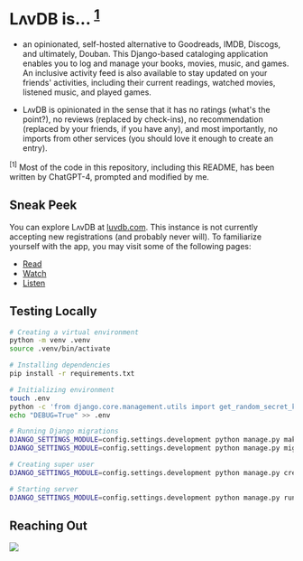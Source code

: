 # LʌvDB is... <sup>[1](#f1)</sup>

- an opinionated, self-hosted alternative to Goodreads, IMDB, Discogs, and ultimately, Douban. This Django-based cataloging application enables you to log and manage your books, movies, music, and games. An inclusive activity feed is also available to stay updated on your friends' activities, including their current readings, watched movies, listened music, and played games.

- LʌvDB is opinionated in the sense that it has no ratings (what's the point?), no reviews (replaced by check-ins), no recommendation (replaced by your friends, if you have any), and most importantly, no imports from other services (you should love it enough to create an entry).

<sup id="f1">[1]</sup> Most of the code in this repository, including this README, has been written by ChatGPT-4, prompted and modified by me.

## Sneak Peek

You can explore LʌvDB at [luvdb.com](https://luvdb.com). This instance is not currently accepting new registrations (and probably never will). To familiarize yourself with the app, you may visit some of the following pages:

- [Read](https://luvdb.com/read/recent/)
- [Watch](https://luvdb.com/watch/recent/)
- [Listen](https://luvdb.com/listen/recent/)

## Testing Locally

```bash
# Creating a virtual environment
python -m venv .venv
source .venv/bin/activate

# Installing dependencies
pip install -r requirements.txt

# Initializing environment
touch .env
python -c 'from django.core.management.utils import get_random_secret_key; print("SECRET_KEY="+get_random_secret_key())' > .env
echo "DEBUG=True" >> .env

# Running Django migrations
DJANGO_SETTINGS_MODULE=config.settings.development python manage.py makemigrations
DJANGO_SETTINGS_MODULE=config.settings.development python manage.py migrate

# Creating super user
DJANGO_SETTINGS_MODULE=config.settings.development python manage.py createsuperuser

# Starting server
DJANGO_SETTINGS_MODULE=config.settings.development python manage.py runserver
```

## Reaching Out

[![](https://dcbadge.vercel.app/api/server/PpZCb9q5?style=flat)](https://discord.gg/PpZCb9q5)